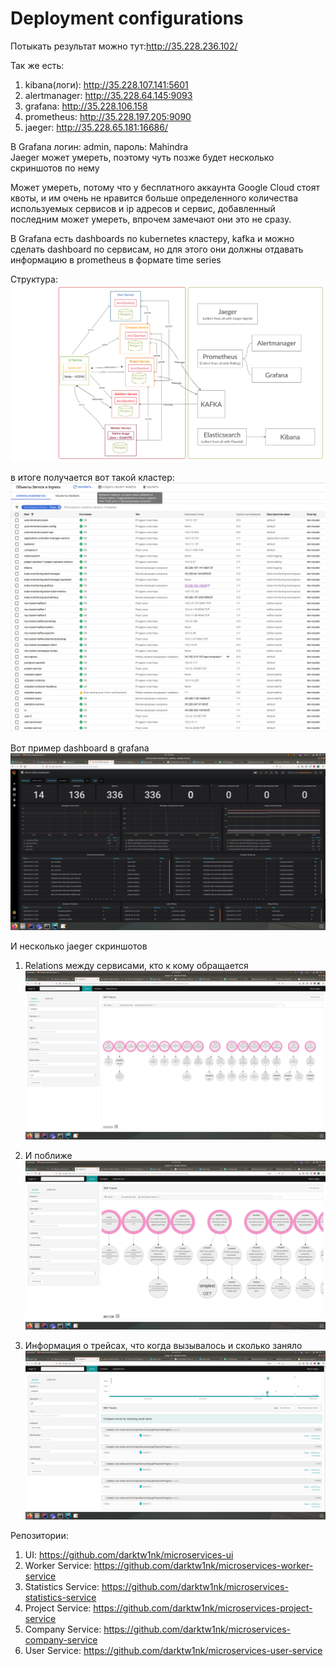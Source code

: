 # Deployment configurations

Потыкать результат можно тут:http://35.228.236.102/

Так же есть:
1. kibana(логи): http://35.228.107.141:5601
2. alertmanager: http://35.228.64.145:9093
3. grafana: http://35.228.106.158
4. prometheus: http://35.228.197.205:9090
5. jaeger: http://35.228.65.181:16686/

В Grafana логин: admin, пароль: Mahindra  
Jaeger может умереть, поэтому чуть позже будет несколько скриншотов по нему  
  
Может умереть, потому что у бесплатного аккаунта Google Cloud стоят квоты, и им очень не нравится больше определенного количества используемых сервисов и ip адресов и сервис, добавленный последним может умереть, впрочем замечают они это не сразу.

В Grafana есть dashboards по kubernetes кластеру, kafka и можно сделать dashboard по сервисам, но для этого они должны отдавать информацию в prometheus в формате time series

Структура:
![Structure](/images/structure.png)

в итоге получается вот такой кластер:
![Cluster](/images/cluster.png)

Вот пример dashboard в grafana
![Cluster](/images/kafkaDashboard.png)

И несколько jaeger скриншотов
1) Relations между сервисами, кто к кому обращается
![Jaeger1](/images/jaeger1.png)

2) И поближе
![Jaeger2](/images/jaeger2.png)

3) Информация о трейсах, что когда вызывалось и сколько заняло
![Jaeger3](/images/jaeger3.png)

Репозитории:
 1. UI: https://github.com/darktw1nk/microservices-ui
 2. Worker Service: https://github.com/darktw1nk/microservices-worker-service
 3. Statistics Service: https://github.com/darktw1nk/microservices-statistics-service
 4. Project Service: https://github.com/darktw1nk/microservices-project-service
 5. Company Service: https://github.com/darktw1nk/microservices-company-service
 6. User Service: https://github.com/darktw1nk/microservices-user-service
